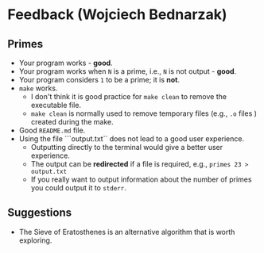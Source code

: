 # Feedback (Wojciech Bednarzak)

## Primes

* Your program works - **good**.
* Your program works when ```N``` is a prime, i.e., ```N``` is not output - **good**.
* Your program considers ```1``` to be a prime; it is **not**.
* ```make``` works.
	* I don't think it is good practice for ```make clean``` to remove the executable file.
	* ```make clean``` is normally used to remove temporary files (e.g., ```.o``` files ) created during the make.
* Good ```README.md``` file.
* Using the file ```output.txt`` does not lead to a good user experience.
	* Outputting directly to the terminal would give a better user experience.
	* The output can be **redirected** if a file is required, e.g., ```primes 23 > output.txt```
	* If you really want to output information about the number of primes you could output it to ```stderr```.

## Suggestions

* The Sieve of Eratosthenes is an alternative algorithm that is worth exploring.

